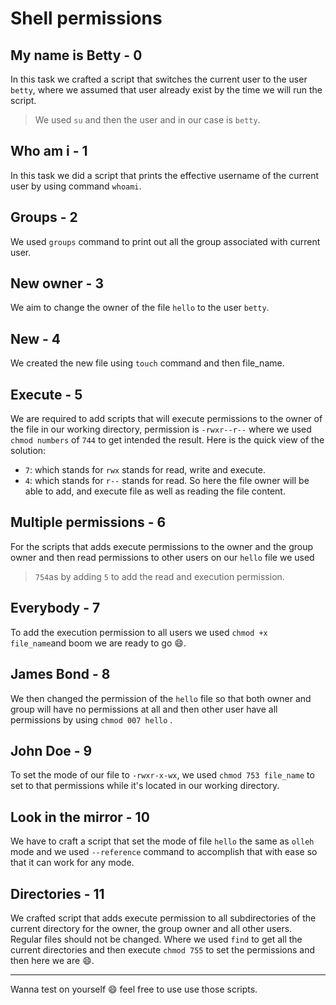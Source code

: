 # Shell permissions

## My name is Betty - 0
In this task we crafted a script that switches the current user to the user `betty`, where we assumed that user already exist by the time we will run the script.
> We used `su` and then the user and in our case is `betty`.

## Who am i - 1
In this task we did a script that prints the effective username of the current user by using command `whoami`.

## Groups - 2
We used `groups` command to print out all the group associated with current user.

## New owner - 3
We aim to change the owner of the file `hello` to the user `betty`.

## New - 4
We created the new file using `touch` command and then file_name.

## Execute - 5
We are required to add scripts that will execute permissions to the owner of the file in our working directory, permission is `-rwxr--r--` where we used `chmod numbers` of `744` to get intended the result. Here is the quick view of the solution:
- `7`: which stands for `rwx` stands for read, write and execute.
- `4`: which stands for `r--` stands for read.
So here the file owner will be able to add, and execute file as well as reading the file content.

## Multiple permissions - 6
For the scripts that adds execute permissions to the owner and the group owner and then read permissions to other users on our `hello` file we used 
> `754`as by adding `5` to add the read and execution permission.
## Everybody - 7
To add the execution permission to all users we used `chmod +x file_name`and boom we are ready to go :smile:.
## James Bond - 8
We then changed the permission of the `hello` file so that both owner and group will have no permissions at all and then other user have all permissions by using `chmod 007 hello` .

## John Doe - 9
To set the mode of our file to `-rwxr-x-wx`, we used `chmod 753 file_name` to set to that permissions while it's located in our working directory.

## Look in the mirror - 10
We have to craft a script that set the mode of file `hello` the same as `olleh` mode and we used `--reference` command to  accomplish that with ease so that it can work for any mode.

## Directories - 11
We crafted script that adds execute permission to all subdirectories of the current directory for the owner, the group owner and all other users. Regular files should not be changed.
Where we used `find` to get all the current directories and then execute `chmod 755` to set the permissions and then here we are :smile:.

---
Wanna test on yourself :smile: feel free to use use those scripts.
